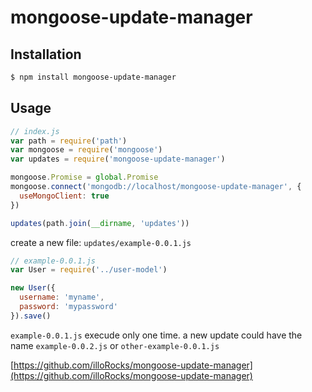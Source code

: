 # mongoose-update-manager


## Installation

```sh
$ npm install mongoose-update-manager
```

## Usage

```js
// index.js
var path = require('path')
var mongoose = require('mongoose')
var updates = require('mongoose-update-manager')

mongoose.Promise = global.Promise
mongoose.connect('mongodb://localhost/mongoose-update-manager', {
  useMongoClient: true
})

updates(path.join(__dirname, 'updates'))
```

create a new file: `updates/example-0.0.1.js`

```js
// example-0.0.1.js
var User = require('../user-model')

new User({
  username: 'myname',
  password: 'mypassword'
}).save()
```
`example-0.0.1.js` execude only one time.
a new update could have the name `example-0.0.2.js` or `other-example-0.0.1.js`



[https://github.com/illoRocks/mongoose-update-manager](https://github.com/illoRocks/mongoose-update-manager)
